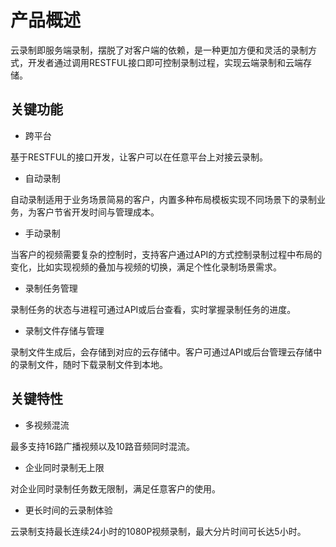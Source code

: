 # 产品概述

云录制即服务端录制，摆脱了对客户端的依赖，是一种更加方便和灵活的录制方式，开发者通过调用RESTFUL接口即可控制录制过程，实现云端录制和云端存储。


## 关键功能

- 跨平台

基于RESTFUL的接口开发，让客户可以在任意平台上对接云录制。

- 自动录制

自动录制适用于业务场景简易的客户，内置多种布局模板实现不同场景下的录制业务，为客户节省开发时间与管理成本。

- 手动录制

当客户的视频需要复杂的控制时，支持客户通过API的方式控制录制过程中布局的变化，比如实现视频的叠加与视频的切换，满足个性化录制场景需求。

- 录制任务管理

录制任务的状态与进程可通过API或后台查看，实时掌握录制任务的进度。

- 录制文件存储与管理

录制文件生成后，会存储到对应的云存储中。客户可通过API或后台管理云存储中的录制文件，随时下载录制文件到本地。

## 关键特性

- 多视频混流

最多支持16路广播视频以及10路音频同时混流。

- 企业同时录制无上限

对企业同时录制任务数无限制，满足任意客户的使用。

- 更长时间的云录制体验

云录制支持最长连续24小时的1080P视频录制，最大分片时间可长达5小时。